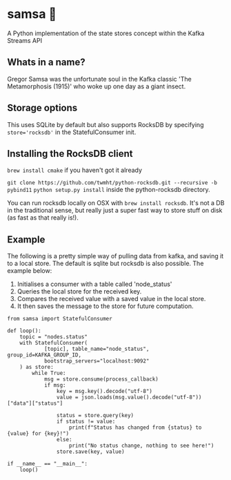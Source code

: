 # samsa 🐞

A Python implementation of the state stores concept within the Kafka Streams API

## Whats in a name?

Gregor Samsa was the unfortunate soul in the Kafka classic 'The Metamorphosis (1915)' who woke up one day as a giant insect.

## Storage options

This uses SQLite by default but also supports RocksDB by specifying `store='rocksdb'` in the StatefulConsumer init.

## Installing the RocksDB client

`brew install cmake` if you haven't got it already

`git clone https://github.com/twmht/python-rocksdb.git --recursive -b pybind11`
`python setup.py install` inside the python-rocksdb directory.

You can run rocksdb locally on OSX with `brew install rocksdb`. It's not a DB in the traditional sense, but really just
a super fast way to store stuff on disk (as fast as that really is!).

## Example 
The following is a pretty simple way of pulling data from kafka, and saving it to a local store. The default is sqlite but rocksdb is also possible.
The example below:

1. Initialises a consumer with a table called 'node_status'
2. Queries the local store for the received key.
3. Compares the received value with a saved value in the local store.
4. It then saves the message to the store for future computation.

```
from samsa import StatefulConsumer

def loop():
    topic = "nodes.status"
    with StatefulConsumer(
            [topic], table_name="node_status", group_id=KAFKA_GROUP_ID,
            bootstrap_servers="localhost:9092"
    ) as store:
        while True:
            msg = store.consume(process_callback)
            if msg:
                key = msg.key().decode("utf-8")
                value = json.loads(msg.value().decode("utf-8"))["data"]["status"]
                
                status = store.query(key)
                if status != value:
                    print(f"Status has changed from {status} to {value} for {key}!")
                else:
                    print("No status change, nothing to see here!")
                store.save(key, value)
                
if __name__ == "__main__":
    loop()                
```
